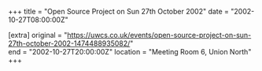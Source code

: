 +++
title = "Open Source Project on Sun 27th October 2002"
date = "2002-10-27T08:00:00Z"

[extra]
original = "https://uwcs.co.uk/events/open-source-project-on-sun-27th-october-2002-1474488935082/"    
end = "2002-10-27T20:00:00Z"
location = "Meeting Room 6, Union North"
+++



